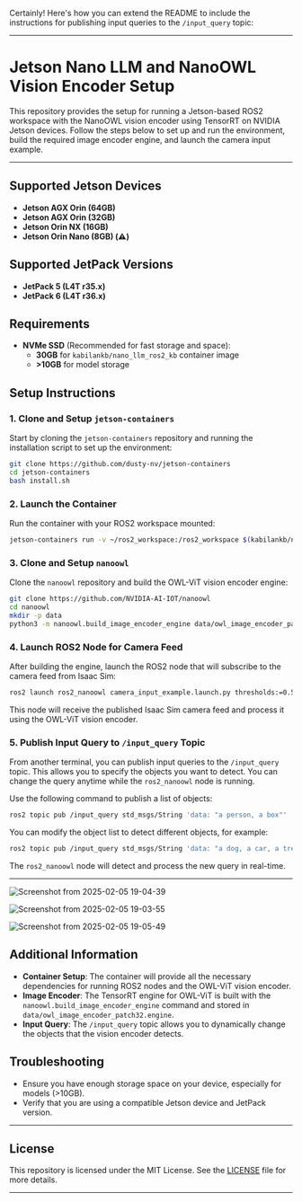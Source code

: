 Certainly! Here's how you can extend the README to include the instructions for publishing input queries to the `/input_query` topic:

---

# Jetson Nano LLM and NanoOWL Vision Encoder Setup

This repository provides the setup for running a Jetson-based ROS2 workspace with the NanoOWL vision encoder using TensorRT on NVIDIA Jetson devices. Follow the steps below to set up and run the environment, build the required image encoder engine, and launch the camera input example.

---

## Supported Jetson Devices

- **Jetson AGX Orin (64GB)**
- **Jetson AGX Orin (32GB)**
- **Jetson Orin NX (16GB)**
- **Jetson Orin Nano (8GB) (⚠️)**

## Supported JetPack Versions

- **JetPack 5 (L4T r35.x)**
- **JetPack 6 (L4T r36.x)**

## Requirements

- **NVMe SSD** (Recommended for fast storage and space):
  - **30GB** for `kabilankb/nano_llm_ros2_kb` container image
  - **>10GB** for model storage

## Setup Instructions

### 1. Clone and Setup `jetson-containers`

Start by cloning the `jetson-containers` repository and running the installation script to set up the environment:

```bash
git clone https://github.com/dusty-nv/jetson-containers
cd jetson-containers
bash install.sh
```

### 2. Launch the Container

Run the container with your ROS2 workspace mounted:

```bash
jetson-containers run -v ~/ros2_workspace:/ros2_workspace $(kabilankb/nano_llm_ros2_kb)
```

### 3. Clone and Setup `nanoowl`

Clone the `nanoowl` repository and build the OWL-ViT vision encoder engine:

```bash
git clone https://github.com/NVIDIA-AI-IOT/nanoowl
cd nanoowl
mkdir -p data
python3 -m nanoowl.build_image_encoder_engine data/owl_image_encoder_patch32.engine
```

### 4. Launch ROS2 Node for Camera Feed

After building the engine, launch the ROS2 node that will subscribe to the camera feed from Isaac Sim:

```bash
ros2 launch ros2_nanoowl camera_input_example.launch.py thresholds:=0.5 image_encoder_engine:='src/nanoowl/data/owl_image_encoder_patch32.engine'
```

This node will receive the published Isaac Sim camera feed and process it using the OWL-ViT vision encoder.

### 5. Publish Input Query to `/input_query` Topic

From another terminal, you can publish input queries to the `/input_query` topic. This allows you to specify the objects you want to detect. You can change the query anytime while the `ros2_nanoowl` node is running.

Use the following command to publish a list of objects:

```bash
ros2 topic pub /input_query std_msgs/String 'data: "a person, a box"'
```

You can modify the object list to detect different objects, for example:

```bash
ros2 topic pub /input_query std_msgs/String 'data: "a dog, a car, a tree"'
```

The `ros2_nanoowl` node will detect and process the new query in real-time.

---
![Screenshot from 2025-02-05 19-04-39](https://github.com/user-attachments/assets/8ebd90d2-2ccf-4773-8935-794258a64464)

![Screenshot from 2025-02-05 19-03-55](https://github.com/user-attachments/assets/f877fe10-dda4-4c69-be88-7688b520f818)

![Screenshot from 2025-02-05 19-05-49](https://github.com/user-attachments/assets/2ef91b73-0279-4982-99b5-5450e89cf446)


## Additional Information

- **Container Setup**: The container will provide all the necessary dependencies for running ROS2 nodes and the OWL-ViT vision encoder.
- **Image Encoder**: The TensorRT engine for OWL-ViT is built with the `nanoowl.build_image_encoder_engine` command and stored in `data/owl_image_encoder_patch32.engine`.
- **Input Query**: The `/input_query` topic allows you to dynamically change the objects that the vision encoder detects.

## Troubleshooting

- Ensure you have enough storage space on your device, especially for models (>10GB).
- Verify that you are using a compatible Jetson device and JetPack version.

---

## License

This repository is licensed under the MIT License. See the [LICENSE](LICENSE) file for more details.

---
